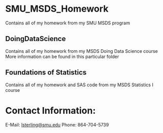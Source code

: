 # SMU_MSDS_Homework
Contains all of my homework from my SMU MSDS program

## DoingDataScience
Contains all of my homework from my MSDS Doing Data Science course  
More information can be found in this particular folder  

## Foundations of Statistics  
Contains all of my homework and SAS code from my MSDS Statistics I course

# Contact Information:
E-Mail: lsterling@smu.edu
Phone: 864-704-5739
